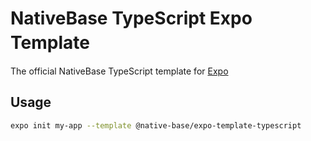 # NativeBase TypeScript Expo Template　　

The official NativeBase TypeScript template for [Expo](https://docs.expo.io/)

## Usage

```sh
expo init my-app --template @native-base/expo-template-typescript
```
